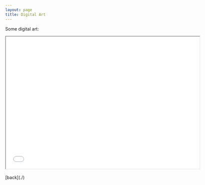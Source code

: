 ```yaml
---
layout: page
title: Digital Art
---
```


Some digital art:

<div align="center">
  <iframe src="assets/js/sketch.html" width="620px" height="422px" align="center"></iframe>
</div>

<!-- TODO -->
<!-- Make some art -->
<!-- Figure out how to resize iframe -->
<!-- Make border clean / remove scroll bar -->

<br />
[back](./)
